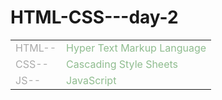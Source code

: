 # HTML-CSS---day-2

<!DOCTYPE html>
<html>
    <head>
        <title>
            Table 
        </title>
    </head>
    <body>
        <table>
            <tr><td style="color: darkgray;">HTML--</td><td style="color: darkseagreen;">Hyper Text Markup Language</td></tr>
            <tr><td style="color: darkgray;">CSS--</td><td style="color: darkseagreen;">Cascading Style Sheets</td></tr>
            <tr><td style="color: darkgray;">JS--</td><td style="color: darkseagreen;">JavaScript</td></tr>
        </table>
    </body>
</html>

